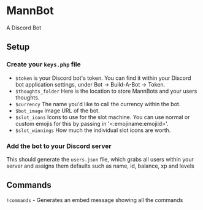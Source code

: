 # MannBot
A Discord Bot

## Setup
### Create your `keys.php` file

- `$token` is your Discord bot's token. You can find it within your Discord bot application settings, under Bot -> Build-A-Bot -> Token.
- `$thoughts_folder` Here is the location to store MannBots and your users thoughts.
- `$currency` The name you'd like to call the currency within the bot.
- `$bot_image` Image URL of the bot.
- `$slot_icons` Icons to use for the slot machine. You can use normal or custom emojis for this by passing in '<:emojiname:emojiid>'.
- `$slot_winnings` How much the individual slot icons are worth.

### Add the bot to your Discord server
This should generate the `users.json` file, which grabs all users within your server and assigns them defaults such as name, id, balance, xp and levels

## Commands
`!commands` - Generates an embed message showing all the commands
